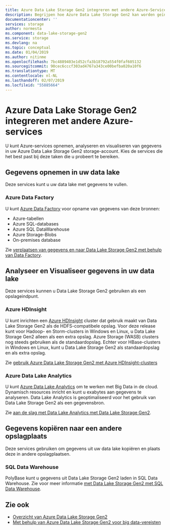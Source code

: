```yaml
---
title: Azure Data Lake Storage Gen2 integreren met andere Azure-Services | Microsoft Docs
description: Begrijpen hoe Azure Data Lake Storage Gen2 kan worden geïntegreerd met andere Azure-services
documentationcenter: ''
services: storage
author: normesta
ms.component: data-lake-storage-gen2
ms.service: storage
ms.devlang: na
ms.topic: conceptual
ms.date: 01/04/2019
ms.author: nitinme
ms.openlocfilehash: 7bc4889403e1d52cfa3b18792a554f0faf605132
ms.sourcegitcommit: 90cec6cccf303ad4767a343ce00befba020a10f6
ms.translationtype: MT
ms.contentlocale: nl-NL
ms.lasthandoff: 02/07/2019
ms.locfileid: "55885664"
---
```

# <a name="integrate-azure-data-lake-storage-gen2-with-other-azure-services"></a>Azure Data Lake Storage Gen2 integreren met andere Azure-services

U kunt Azure-services opnemen, analyseren en visualiseren van gegevens in uw Azure Data Lake Storage Gen2 storage-account. Kies de services die het best past bij deze taken die u probeert te bereiken.

## <a name="ingest-data-into-your-data-lake"></a>Gegevens opnemen in uw data lake

Deze services kunt u uw data lake met gegevens te vullen.

### <a name="azure-data-factory"></a>Azure Data Factory

U kunt [Azure Data Factory](https://azure.microsoft.com/services/data-factory/) voor opname van gegevens van deze bronnen:

* Azure-tabellen
* Azure SQL-databases
* Azure SQL DataWarehouse
* Azure Storage-Blobs
* On-premises database

Zie [verplaatsen van gegevens en naar Data Lake Storage Gen2 met behulp van Data Factory](../../data-factory/connector-azure-data-lake-store.md).

## <a name="analyze-and-visualize-data-in-your-data-lake"></a>Analyseer en Visualiseer gegevens in uw data lake

Deze services kunnen u Data Lake Storage Gen2 gebruiken als een opslageindpunt.

### <a name="azure-hdinsight"></a>Azure HDInsight

U kunt inrichten een [Azure HDInsight](https://azure.microsoft.com/documentation/learning-paths/hdinsight-self-guided-hadoop-training/) cluster dat gebruik maakt van Data Lake Storage Gen2 als de HDFS-compatibele opslag. Voor deze release kunt voor Hadoop- en Storm-clusters in Windows en Linux, u Data Lake Storage Gen2 alleen als een extra opslag. Azure Storage (WASB) clusters nog steeds gebruiken als de standaardopslag. Echter voor HBase-clusters in Windows en Linux, kunt u Data Lake Storage Gen2 als standaardopslag en als extra opslag.

Zie [gebruik Azure Data Lake Storage Gen2 met Azure HDInsight-clusters](https://docs.microsoft.com/azure/hdinsight/hdinsight-hadoop-use-data-lake-storage-gen2)

### <a name="azure-data-lake-analytics"></a>Azure Data Lake Analytics

U kunt [Azure Data Lake Analytics](../../data-lake-analytics/data-lake-analytics-overview.md) om te werken met Big Data in de cloud. Dynamisch resources inricht en kunt u exabytes aan gegevens te analyseren. Data Lake Analytics is geoptimaliseerd voor het gebruik van Data Lake Storage Gen2 als een gegevensbron. 

Zie [aan de slag met Data Lake Analytics met Data Lake Storage Gen2](../../data-lake-analytics/data-lake-analytics-get-started-portal.md).

## <a name="copy-data-to-other-repositories"></a>Gegevens kopiëren naar een andere opslagplaats

Deze services gebruiken om gegevens uit uw data lake kopiëren en plaats deze in andere opslagplaatsen.

### <a name="sql-data-warehouse"></a>SQL Data Warehouse

PolyBase kunt u gegevens uit Data Lake Storage Gen2 laden in SQL Data Warehouse. Zie voor meer informatie [met Data Lake Storage Gen2 met SQL Data Warehouse](../../sql-data-warehouse/sql-data-warehouse-load-from-azure-data-lake-store.md).

## <a name="see-also"></a>Zie ook

* [Overzicht van Azure Data Lake Storage Gen2](data-lake-storage-introduction.md)
* [Met behulp van Azure Data Lake Storage Gen2 voor big data-vereisten](data-lake-storage-data-scenarios.md)

